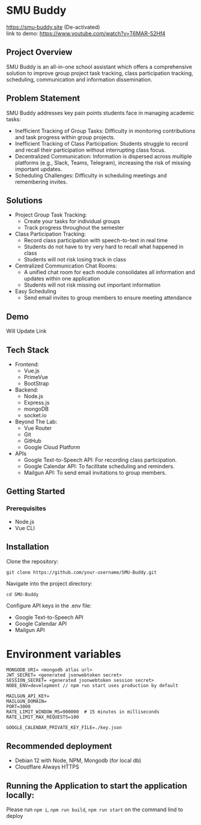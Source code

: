 # SMU Buddy
https://smu-buddy.site (De-activated)
<br/>link to demo: https://www.youtube.com/watch?v=T6MAR-52Hf4


## Project Overview
SMU Buddy is an all-in-one school assistant which offers a comprehensive solution to improve group project task tracking, class participation tracking, scheduling, communication and information dissemination.

## Problem Statement
SMU Buddy addresses key pain points students face in managing academic tasks:
-   Inefficient Tracking of Group Tasks: Difficulty in monitoring contributions and task progress within group projects.
-   Inefficient Tracking of Class Participation: Students struggle to record and recall their participation without interrupting class focus.
-   Decentralized Communication: Information is dispersed across multiple platforms (e.g., Slack, Teams, Telegram), increasing the risk of missing important updates.
-   Scheduling Challenges: Difficulty in scheduling meetings and remembering invites.

## Solutions
-  Project Group Task Tracking:
    -    Create your tasks for individual groups
    -    Track progress throughout the semester
-  Class Participation Tracking:
    -  Record class participation with speech-to-text in real time
    -  Students do not have to try very hard to recall what happened in class
    -  Students will not risk losing track in class
-  Centralized Communication Chat Rooms:
    -  A unified chat room for each module consolidates all information and updates within one application
    -  Students will not risk missing out important information
-  Easy Scheduling
    -  Send email invites to group members to ensure meeting attendance

## Demo
Will Update Link

## Tech Stack
-  Frontend:
    -  Vue.js
    -  PrimeVue
    -  BootStrap
-  Backend:
    -  Node.js
    -  Express.js
    -  mongoDB
    -  socket.io
-  Beyond The Lab:
    -  Vue Router
    -  Git
    -  GitHub
    -  Google Cloud Platform
-  APIs
    - Google Text-to-Speech API: For recording class participation.
    - Google Calendar API: To facilitate scheduling and reminders.
    - Mailgun API: To send email invitations to group members.
 

## Getting Started
### Prerequisites
-  Node.js
-  Vue CLI
  
## Installation
Clone the repository:
```
git clone https://github.com/your-username/SMU-Buddy.git
```
Navigate into the project directory:
```
cd SMU-Buddy
```

Configure API keys in the .env file:
-  Google Text-to-Speech API
-  Google Calendar API
-  Mailgun API

# Environment variables
```
MONGODB_URI= <mongodb atlas url>
JWT_SECRET= <generated jsonwebtoken secret>
SESSION_SECRET= <generated jsonwebtoken session secret>
NODE_ENV=development // npm run start uses production by default

MAILGUN_API_KEY=
MAILGUN_DOMAIN=
PORT=3000
RATE_LIMIT_WINDOW_MS=900000  # 15 minutes in milliseconds
RATE_LIMIT_MAX_REQUESTS=100

GOOGLE_CALENDAR_PRIVATE_KEY_FILE=./key.json

```
## Recommended deployment
- Debian 12 with Node, NPM, Mongodb (for local db)
- Cloudflare Always HTTPS
## Running the Application to start the application locally:
Please run ```npm i```, ```npm run build```, ```npm run start``` on the command lind to deploy
